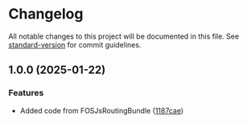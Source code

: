 # Changelog

All notable changes to this project will be documented in this file. See [standard-version](https://github.com/conventional-changelog/standard-version) for commit guidelines.

## 1.0.0 (2025-01-22)


### Features

* Added code from FOSJsRoutingBundle ([1187cae](https://github.com/omnicajs/symfony-router/commit/1187cae5871a8236559819d43b05e515a1b35f0c))
